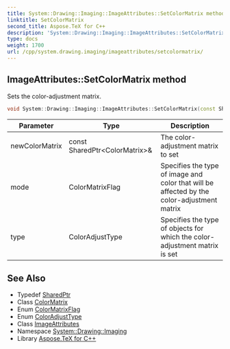```yaml
---
title: System::Drawing::Imaging::ImageAttributes::SetColorMatrix method
linktitle: SetColorMatrix
second_title: Aspose.TeX for C++
description: 'System::Drawing::Imaging::ImageAttributes::SetColorMatrix method. Sets the color-adjustment matrix in C++.'
type: docs
weight: 1700
url: /cpp/system.drawing.imaging/imageattributes/setcolormatrix/
---
```

## ImageAttributes::SetColorMatrix method


Sets the color-adjustment matrix.

```cpp
void System::Drawing::Imaging::ImageAttributes::SetColorMatrix(const SharedPtr<ColorMatrix> &newColorMatrix, ColorMatrixFlag mode=ColorMatrixFlag::Default, ColorAdjustType type=ColorAdjustType::Default)
```


| Parameter | Type | Description |
| --- | --- | --- |
| newColorMatrix | const SharedPtr\<ColorMatrix\>\& | The color-adjustment matrix to set |
| mode | ColorMatrixFlag | Specifies the type of image and color that will be affected by the color-adjustment matrix |
| type | ColorAdjustType | Specifies the type of objects for which the color-adjustment matrix is set |

## See Also

* Typedef [SharedPtr](../../../system/sharedptr/)
* Class [ColorMatrix](../../colormatrix/)
* Enum [ColorMatrixFlag](../../colormatrixflag/)
* Enum [ColorAdjustType](../../coloradjusttype/)
* Class [ImageAttributes](../)
* Namespace [System::Drawing::Imaging](../../)
* Library [Aspose.TeX for C++](../../../)
